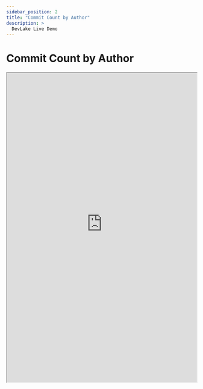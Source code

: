 ```yaml
---
sidebar_position: 2
title: "Commit Count by Author"
description: >
  DevLake Live Demo
---
```


# Commit Count by Author
<iframe src="https://grafana-lake.demo.devlake.io/d/F0iYknc7z/demo-commit-count-by-author?orgId=1&from=1634911190615&to=1650635990615" width="100%" height="820px"></iframe>
